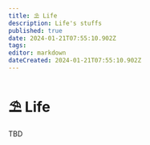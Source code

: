 ```yaml
---
title: ⛱️ Life
description: Life's stuffs
published: true
date: 2024-01-21T07:55:10.902Z
tags: 
editor: markdown
dateCreated: 2024-01-21T07:55:10.902Z
---
```


# ⛱️ Life
TBD
